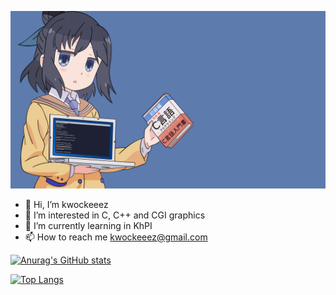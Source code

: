 [![MasterHead](./images/wallpaper.png)](https://github.com/kwockeeez)

- 👋 Hi, I’m kwockeeez
- 👀 I’m interested in C, C++ and CGI graphics
- 🌱 I’m currently learning in KhPI
- 📫 How to reach me kwockeeez@gmail.com

[![Anurag's GitHub stats](https://github-readme-stats.vercel.app/api?username=kwockeeez&count_private=trueh&hide=issues,contribs&include_all_commits)](https://github.com/anuraghazra/github-readme-stats)

[![Top Langs](https://github-readme-stats.vercel.app/api/top-langs/?username=kwockeeez&langs_count=4&layout=compact)](https://github.com/anuraghazra/github-readme-stats)

<!---
kwockeeez/kwockeeez is a ✨ special ✨ repository because its `README.md` (this file) appears on your GitHub profile.
You can click the Preview link to take a look at your changes.
--->
